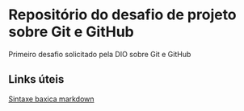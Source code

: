 # Repositório do desafio de projeto sobre Git e GitHub
Primeiro desafio solicitado pela DIO sobre Git e GitHub

## Links úteis
[Sintaxe baxica markdown](https://www.markdownguide.org/extended-syntax/)
